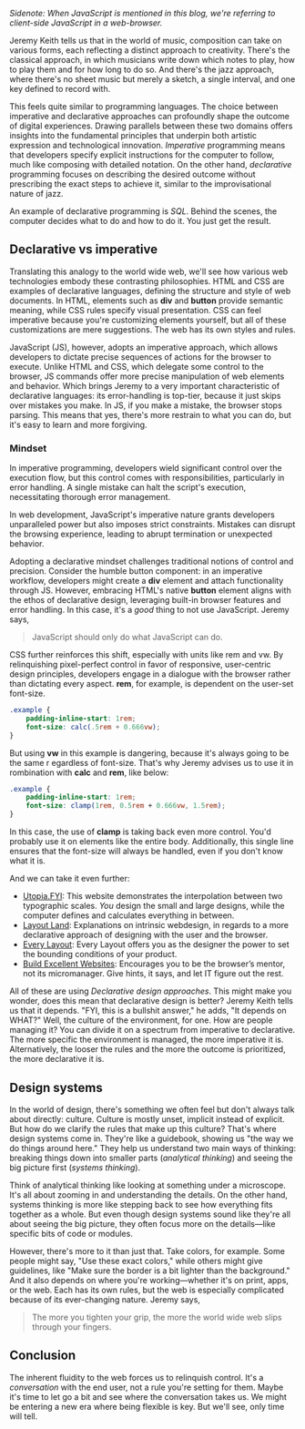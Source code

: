 _Sidenote: When JavaScript is mentioned in this blog, we're referring to client-side JavaScript in a web-browser._

Jeremy Keith tells us that in the world of music, composition can take on various forms, each reflecting a distinct approach to creativity. There's the classical approach, in which musicians write down which notes to play, how to play them and for how long to do so. And there's the jazz approach, where there's no sheet music but merely a sketch, a single interval, and one key defined to record with.

This feels quite similar to programming languages. The choice between imperative and declarative approaches can profoundly shape the outcome of digital experiences. Drawing parallels between these two domains offers insights into the fundamental principles that underpin both artistic expression and technological innovation. _Imperative_ programming means that developers specify explicit instructions for the computer to follow, much like composing with detailed notation. On the other hand, _declarative_ programming focuses on describing the desired outcome without prescribing the exact steps to achieve it, similar to the improvisational nature of jazz.

An example of declarative programming is _SQL_. Behind the scenes, the computer decides what to do and how to do it. You just get the result.

## Declarative vs imperative

Translating this analogy to the world wide web, we'll see how various web technologies embody these contrasting philosophies. HTML and CSS are examples of declarative languages, defining the structure and style of web documents. In HTML, elements such as **div** and **button** provide semantic meaning, while CSS rules specify visual presentation. CSS can feel imperative because you're customizing elements yourself, but all of these customizations are mere suggestions. The web has its own styles and rules.

JavaScript (JS), however, adopts an imperative approach, which allows developers to dictate precise sequences of actions for the browser to execute. Unlike HTML and CSS, which delegate some control to the browser, JS commands offer more precise manipulation of web elements and behavior. Which brings Jeremy to a very important characteristic of declarative languages: its error-handling is top-tier, because it just skips over mistakes you make. In JS, if you make a mistake, the browser stops parsing. This means that yes, there's more restrain to what you can do, but it's easy to learn and more forgiving.

### Mindset

In imperative programming, developers wield significant control over the execution flow, but this control comes with responsibilities, particularly in error handling. A single mistake can halt the script's execution, necessitating thorough error management.

In web development, JavaScript's imperative nature grants developers unparalleled power but also imposes strict constraints. Mistakes can disrupt the browsing experience, leading to abrupt termination or unexpected behavior.

Adopting a declarative mindset challenges traditional notions of control and precision. Consider the humble button component: in an imperative workflow, developers might create a **div** element and attach functionality through JS. However, embracing HTML's native **button** element aligns with the ethos of declarative design, leveraging built-in browser features and error handling. In this case, it's a *good* thing to not use JavaScript. Jeremy says,

>JavaScript should only do what JavaScript can do.

CSS further reinforces this shift, especially with units like rem and vw. By relinquishing pixel-perfect control in favor of responsive, user-centric design principles, developers engage in a dialogue with the browser rather than dictating every aspect. **rem**, for example, is dependent on the user-set font-size.

```css
.example {
    padding-inline-start: 1rem;
    font-size: calc(.5rem + 0.666vw);
}
```

But using **vw** in this example is dangering, because it's always going to be the same r egardless of font-size. That's why Jeremy advises us to use it in rombination with **calc** and **rem**, like below:

```css
.example {
    padding-inline-start: 1rem;
    font-size: clamp(1rem, 0.5rem + 0.666vw, 1.5rem);
}
```

In this case, the use of **clamp** is taking back even more control. You'd probably use it on elements like the entire body. Additionally, this single line ensures that the font-size will always be handled, even if you don't know what it is.

And we can take it even further:
- [Utopia.FYI](utopia.fyi): This website demonstrates the interpolation between two typographic scales. _You_ design the small and large designs, while the computer defines and calculates everything in between.
- [Layout Land](youtube.com/layoutland): Explanations on intrinsic webdesign, in regards to a more declarative approach of designing with the user and the browser.
- [Every Layout](every-layout.dev): Every Layout offers you as the designer the power to set the bounding conditions of your product.
- [Build Excellent Websites](buildexcellentwebsit.es): Encourages you to be the browser’s mentor, not its micromanager. Give hints, it says, and let IT figure out the rest.

All of these are using _Declarative design approaches_. This might make you wonder, does this mean that declarative design is better? Jeremy Keith tells us that it depends. "FYI, this is a bullshit answer," he adds, "It depends on WHAT?" Well, the culture of the environment, for one. How are people managing it? You can divide it on a spectrum from imperative to declarative. The more specific the environment is managed, the more imperative it is. Alternatively, the looser the rules and the more the outcome is prioritized, the more declarative it is.
    
## Design systems


In the world of design, there's something we often feel but don't always talk about directly: culture. Culture is mostly unset, implicit instead of explicit. But how do we clarify the rules that make up this culture? That's where design systems come in. They're like a guidebook, showing us "the way we do things around here." They help us understand two main ways of thinking: breaking things down into smaller parts (_analytical thinking_) and seeing the big picture first (_systems thinking_).

Think of analytical thinking like looking at something under a microscope. It's all about zooming in and understanding the details. On the other hand, systems thinking is more like stepping back to see how everything fits together as a whole. But even though design systems sound like they're all about seeing the big picture, they often focus more on the details—like specific bits of code or modules.

However, there's more to it than just that. Take colors, for example. Some people might say, "Use these exact colors," while others might give guidelines, like "Make sure the border is a bit lighter than the background." And it also depends on where you're working—whether it's on print, apps, or the web. Each has its own rules, but the web is especially complicated because of its ever-changing nature. Jeremy says, 

> The more you tighten your grip, the more the world wide web slips through your fingers.

## Conclusion

The inherent fluidity to the web forces us to relinquish control. It's a _conversation_ with the end user, not a rule you're setting for them. Maybe it's time to let go a bit and see where the conversation takes us. We might be entering a new era where being flexible is key. But we'll see, only time will tell.